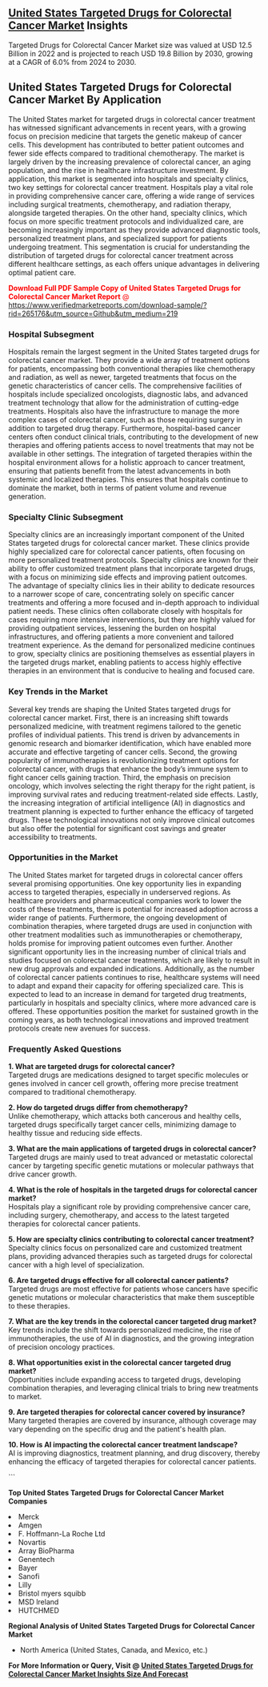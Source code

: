 <h2><a href="https://www.verifiedmarketreports.com/download-sample/?rid=265176&amp;utm_source=Github&amp;utm_medium=219" target="_blank">United States Targeted Drugs for Colorectal Cancer Market</a> Insights</h2><p>Targeted Drugs for Colorectal Cancer Market size was valued at USD 12.5 Billion in 2022 and is projected to reach USD 19.8 Billion by 2030, growing at a CAGR of 6.0% from 2024 to 2030.</p><p> <h2>United States Targeted Drugs for Colorectal Cancer Market By Application</h2> <p>The United States market for targeted drugs in colorectal cancer treatment has witnessed significant advancements in recent years, with a growing focus on precision medicine that targets the genetic makeup of cancer cells. This development has contributed to better patient outcomes and fewer side effects compared to traditional chemotherapy. The market is largely driven by the increasing prevalence of colorectal cancer, an aging population, and the rise in healthcare infrastructure investment. By application, this market is segmented into hospitals and specialty clinics, two key settings for colorectal cancer treatment. Hospitals play a vital role in providing comprehensive cancer care, offering a wide range of services including surgical treatments, chemotherapy, and radiation therapy, alongside targeted therapies. On the other hand, specialty clinics, which focus on more specific treatment protocols and individualized care, are becoming increasingly important as they provide advanced diagnostic tools, personalized treatment plans, and specialized support for patients undergoing treatment. This segmentation is crucial for understanding the distribution of targeted drugs for colorectal cancer treatment across different healthcare settings, as each offers unique advantages in delivering optimal patient care. <p><span class=""><span style="color: #ff0000;"><strong>Download Full PDF Sample Copy of United States Targeted Drugs for Colorectal Cancer Market Report</strong> @ </span><a href="https://www.verifiedmarketreports.com/download-sample/?rid=265176&amp;utm_source=Github&amp;utm_medium=219" target="_blank">https://www.verifiedmarketreports.com/download-sample/?rid=265176&amp;utm_source=Github&amp;utm_medium=219</a></span></p></p> <h3>Hospital Subsegment</h3> <p>Hospitals remain the largest segment in the United States targeted drugs for colorectal cancer market. They provide a wide array of treatment options for patients, encompassing both conventional therapies like chemotherapy and radiation, as well as newer, targeted treatments that focus on the genetic characteristics of cancer cells. The comprehensive facilities of hospitals include specialized oncologists, diagnostic labs, and advanced treatment technology that allow for the administration of cutting-edge treatments. Hospitals also have the infrastructure to manage the more complex cases of colorectal cancer, such as those requiring surgery in addition to targeted drug therapy. Furthermore, hospital-based cancer centers often conduct clinical trials, contributing to the development of new therapies and offering patients access to novel treatments that may not be available in other settings. The integration of targeted therapies within the hospital environment allows for a holistic approach to cancer treatment, ensuring that patients benefit from the latest advancements in both systemic and localized therapies. This ensures that hospitals continue to dominate the market, both in terms of patient volume and revenue generation. <h3>Specialty Clinic Subsegment</h3> <p>Specialty clinics are an increasingly important component of the United States targeted drugs for colorectal cancer market. These clinics provide highly specialized care for colorectal cancer patients, often focusing on more personalized treatment protocols. Specialty clinics are known for their ability to offer customized treatment plans that incorporate targeted drugs, with a focus on minimizing side effects and improving patient outcomes. The advantage of specialty clinics lies in their ability to dedicate resources to a narrower scope of care, concentrating solely on specific cancer treatments and offering a more focused and in-depth approach to individual patient needs. These clinics often collaborate closely with hospitals for cases requiring more intensive interventions, but they are highly valued for providing outpatient services, lessening the burden on hospital infrastructures, and offering patients a more convenient and tailored treatment experience. As the demand for personalized medicine continues to grow, specialty clinics are positioning themselves as essential players in the targeted drugs market, enabling patients to access highly effective therapies in an environment that is conducive to healing and focused care. <h3>Key Trends in the Market</h3> <p>Several key trends are shaping the United States targeted drugs for colorectal cancer market. First, there is an increasing shift towards personalized medicine, with treatment regimens tailored to the genetic profiles of individual patients. This trend is driven by advancements in genomic research and biomarker identification, which have enabled more accurate and effective targeting of cancer cells. Second, the growing popularity of immunotherapies is revolutionizing treatment options for colorectal cancer, with drugs that enhance the body’s immune system to fight cancer cells gaining traction. Third, the emphasis on precision oncology, which involves selecting the right therapy for the right patient, is improving survival rates and reducing treatment-related side effects. Lastly, the increasing integration of artificial intelligence (AI) in diagnostics and treatment planning is expected to further enhance the efficacy of targeted drugs. These technological innovations not only improve clinical outcomes but also offer the potential for significant cost savings and greater accessibility to treatments. <h3>Opportunities in the Market</h3> <p>The United States market for targeted drugs in colorectal cancer offers several promising opportunities. One key opportunity lies in expanding access to targeted therapies, especially in underserved regions. As healthcare providers and pharmaceutical companies work to lower the costs of these treatments, there is potential for increased adoption across a wider range of patients. Furthermore, the ongoing development of combination therapies, where targeted drugs are used in conjunction with other treatment modalities such as immunotherapies or chemotherapy, holds promise for improving patient outcomes even further. Another significant opportunity lies in the increasing number of clinical trials and studies focused on colorectal cancer treatments, which are likely to result in new drug approvals and expanded indications. Additionally, as the number of colorectal cancer patients continues to rise, healthcare systems will need to adapt and expand their capacity for offering specialized care. This is expected to lead to an increase in demand for targeted drug treatments, particularly in hospitals and specialty clinics, where more advanced care is offered. These opportunities position the market for sustained growth in the coming years, as both technological innovations and improved treatment protocols create new avenues for success. <h3>Frequently Asked Questions</h3> <p><strong>1. What are targeted drugs for colorectal cancer?</strong><br>Targeted drugs are medications designed to target specific molecules or genes involved in cancer cell growth, offering more precise treatment compared to traditional chemotherapy.</p> <p><strong>2. How do targeted drugs differ from chemotherapy?</strong><br>Unlike chemotherapy, which attacks both cancerous and healthy cells, targeted drugs specifically target cancer cells, minimizing damage to healthy tissue and reducing side effects.</p> <p><strong>3. What are the main applications of targeted drugs in colorectal cancer?</strong><br>Targeted drugs are mainly used to treat advanced or metastatic colorectal cancer by targeting specific genetic mutations or molecular pathways that drive cancer growth.</p> <p><strong>4. What is the role of hospitals in the targeted drugs for colorectal cancer market?</strong><br>Hospitals play a significant role by providing comprehensive cancer care, including surgery, chemotherapy, and access to the latest targeted therapies for colorectal cancer patients.</p> <p><strong>5. How are specialty clinics contributing to colorectal cancer treatment?</strong><br>Specialty clinics focus on personalized care and customized treatment plans, providing advanced therapies such as targeted drugs for colorectal cancer with a high level of specialization.</p> <p><strong>6. Are targeted drugs effective for all colorectal cancer patients?</strong><br>Targeted drugs are most effective for patients whose cancers have specific genetic mutations or molecular characteristics that make them susceptible to these therapies.</p> <p><strong>7. What are the key trends in the colorectal cancer targeted drug market?</strong><br>Key trends include the shift towards personalized medicine, the rise of immunotherapies, the use of AI in diagnostics, and the growing integration of precision oncology practices.</p> <p><strong>8. What opportunities exist in the colorectal cancer targeted drug market?</strong><br>Opportunities include expanding access to targeted drugs, developing combination therapies, and leveraging clinical trials to bring new treatments to market.</p> <p><strong>9. Are targeted therapies for colorectal cancer covered by insurance?</strong><br>Many targeted therapies are covered by insurance, although coverage may vary depending on the specific drug and the patient's health plan.</p> <p><strong>10. How is AI impacting the colorectal cancer treatment landscape?</strong><br>AI is improving diagnostics, treatment planning, and drug discovery, thereby enhancing the efficacy of targeted therapies for colorectal cancer patients.</p> ```</p><p><strong>Top United States Targeted Drugs for Colorectal Cancer Market Companies</strong></p><div data-test-id=""><p><li>Merck</li><li> Amgen</li><li> F. Hoffmann-La Roche Ltd</li><li> Novartis</li><li> Array BioPharma</li><li> Genentech</li><li> Bayer</li><li> Sanofi</li><li> Lilly</li><li> Bristol myers squibb</li><li> MSD lreland</li><li> HUTCHMED</li></p><div><strong>Regional Analysis of&nbsp;United States Targeted Drugs for Colorectal Cancer Market</strong></div><ul><li dir="ltr"><p dir="ltr">North America&nbsp;(United States, Canada, and Mexico, etc.)</p></li></ul><p><strong>For More Information or Query, Visit @&nbsp;</strong><strong><a href="https://www.verifiedmarketreports.com/product/targeted-drugs-for-colorectal-cancer-market/?utm_source=Github&amp;utm_medium=219" target="_blank">United States Targeted Drugs for Colorectal Cancer Market Insights Size And Forecast</a></strong></p></div>
